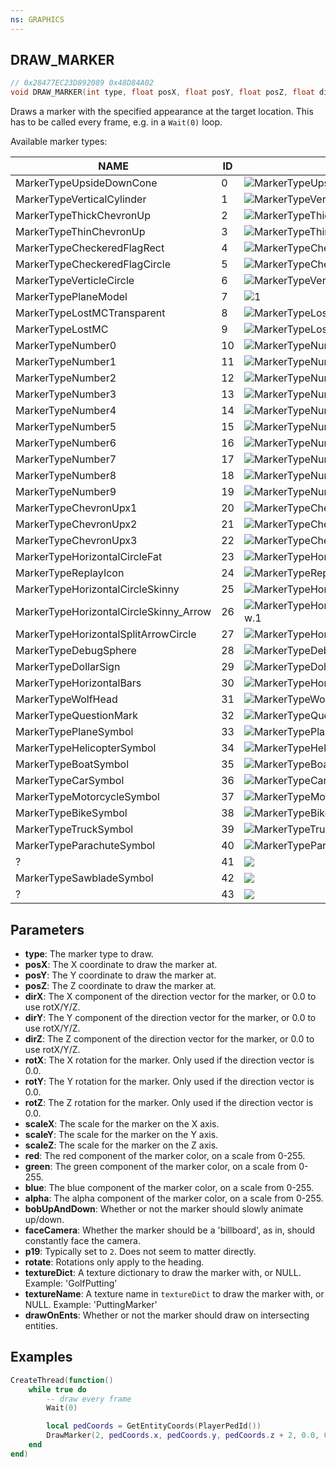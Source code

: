 ```yaml
---
ns: GRAPHICS
---
```

## DRAW_MARKER

```c
// 0x28477EC23D892089 0x48D84A02
void DRAW_MARKER(int type, float posX, float posY, float posZ, float dirX, float dirY, float dirZ, float rotX, float rotY, float rotZ, float scaleX, float scaleY, float scaleZ, int red, int green, int blue, int alpha, BOOL bobUpAndDown, BOOL faceCamera, int p19, BOOL rotate, char* textureDict, char* textureName, BOOL drawOnEnts);
```

Draws a marker with the specified appearance at the target location. This has to be called every frame, e.g. in a `Wait(0)` loop.

Available marker types:

<!--
[...document.querySelectorAll('img')].filter(a => a.src.match(/100x100/)).map((a, i) => `| ${a.alt} | ${i} | ![${a.alt}](${a.src}) |`).join('\n')
https://forum.fivem.net/t/resource-available-markers/99384
-->

| NAME | ID | IMAGE |
| ---- | -- | ----- |
| MarkerTypeUpsideDownCone | 0 | ![MarkerTypeUpsideDownCone](https://d.fivem.dev/marker_00.png) |
| MarkerTypeVerticalCylinder | 1 | ![MarkerTypeVerticalCylinder.1](https://d.fivem.dev/marker_01.png) |
| MarkerTypeThickChevronUp | 2 | ![MarkerTypeThickChevronUp](https://d.fivem.dev/marker_02.png) |
| MarkerTypeThinChevronUp | 3 | ![MarkerTypeThinChevronUp](https://d.fivem.dev/marker_03.png) |
| MarkerTypeCheckeredFlagRect | 4 | ![MarkerTypeCheckeredFlagRect](https://d.fivem.dev/marker_04.png) |
| MarkerTypeCheckeredFlagCircle | 5 | ![MarkerTypeCheckeredFlagCircle](https://d.fivem.dev/marker_05.png) |
| MarkerTypeVerticleCircle | 6 | ![MarkerTypeVerticleCircle](https://d.fivem.dev/marker_06.png) |
| MarkerTypePlaneModel | 7 | ![1](https://d.fivem.dev/marker_07.png) |
| MarkerTypeLostMCTransparent | 8 | ![MarkerTypeLostMCTransparent.1](https://d.fivem.dev/marker_08.png) |
| MarkerTypeLostMC | 9 | ![MarkerTypeLostMC.1](https://d.fivem.dev/marker_09.png) |
| MarkerTypeNumber0 | 10 | ![MarkerTypeNumber0](https://d.fivem.dev/marker_10.png) |
| MarkerTypeNumber1 | 11 | ![MarkerTypeNumber1](https://d.fivem.dev/marker_11.png) |
| MarkerTypeNumber2 | 12 | ![MarkerTypeNumber2](https://d.fivem.dev/marker_12.png) |
| MarkerTypeNumber3 | 13 | ![MarkerTypeNumber3](https://d.fivem.dev/marker_13.png) |
| MarkerTypeNumber4 | 14 | ![MarkerTypeNumber4](https://d.fivem.dev/marker_14.png) |
| MarkerTypeNumber5 | 15 | ![MarkerTypeNumber5](https://d.fivem.dev/marker_15.png) |
| MarkerTypeNumber6 | 16 | ![MarkerTypeNumber6](https://d.fivem.dev/marker_16.png) |
| MarkerTypeNumber7 | 17 | ![MarkerTypeNumber7](https://d.fivem.dev/marker_17.png) |
| MarkerTypeNumber8 | 18 | ![MarkerTypeNumber8](https://d.fivem.dev/marker_18.png) |
| MarkerTypeNumber9 | 19 | ![MarkerTypeNumber9](https://d.fivem.dev/marker_19.png) |
| MarkerTypeChevronUpx1 | 20 | ![MarkerTypeChevronUpx1](https://d.fivem.dev/marker_20.png) |
| MarkerTypeChevronUpx2 | 21 | ![MarkerTypeChevronUpx2](https://d.fivem.dev/marker_21.png) |
| MarkerTypeChevronUpx3 | 22 | ![MarkerTypeChevronUpx3](https://d.fivem.dev/marker_22.png) |
| MarkerTypeHorizontalCircleFat | 23 | ![MarkerTypeHorizontalCircleFat.1](https://d.fivem.dev/marker_23.png) |
| MarkerTypeReplayIcon | 24 | ![MarkerTypeReplayIcon](https://d.fivem.dev/marker_24.png) |
| MarkerTypeHorizontalCircleSkinny | 25 | ![MarkerTypeHorizontalCircleSkinny.1](https://d.fivem.dev/marker_25.png) |
| MarkerTypeHorizontalCircleSkinny_Arrow | 26 | ![MarkerTypeHorizontalCircleSkinny_Arrow.1](https://d.fivem.dev/marker_26.png) |
| MarkerTypeHorizontalSplitArrowCircle | 27 | ![MarkerTypeHorizontalSplitArrowCircle.1](https://d.fivem.dev/marker_27.png) |
| MarkerTypeDebugSphere | 28 | ![MarkerTypeDebugSphere](https://d.fivem.dev/marker_28.png) |
| MarkerTypeDollarSign | 29 | ![MarkerTypeDollarSign](https://d.fivem.dev/marker_29.png) |
| MarkerTypeHorizontalBars | 30 | ![MarkerTypeHorizontalBars](https://d.fivem.dev/marker_30.png) |
| MarkerTypeWolfHead | 31 | ![MarkerTypeWolfHead](https://d.fivem.dev/marker_31.png) |
| MarkerTypeQuestionMark | 32 | ![MarkerTypeQuestionMark](https://d.fivem.dev/marker_32.png) |
| MarkerTypePlaneSymbol | 33 | ![MarkerTypePlaneSymbol](https://d.fivem.dev/marker_33.png) |
| MarkerTypeHelicopterSymbol | 34 | ![MarkerTypeHelicopterSymbol](https://d.fivem.dev/marker_34.png) |
| MarkerTypeBoatSymbol | 35 | ![MarkerTypeBoatSymbol](https://d.fivem.dev/marker_35.png) |
| MarkerTypeCarSymbol | 36 | ![MarkerTypeCarSymbol](https://d.fivem.dev/marker_36.png) |
| MarkerTypeMotorcycleSymbol | 37 | ![MarkerTypeMotorcycleSymbol](https://d.fivem.dev/marker_37.png) |
| MarkerTypeBikeSymbol | 38 | ![MarkerTypeBikeSymbol](https://d.fivem.dev/marker_38.png) |
| MarkerTypeTruckSymbol | 39 | ![MarkerTypeTruckSymbol](https://d.fivem.dev/marker_39.png) |
| MarkerTypeParachuteSymbol | 40 | ![MarkerTypeParachuteSymbol](https://d.fivem.dev/marker_40.png) |
| ? | 41 | ![](https://d.fivem.dev/marker_41.png) |
| MarkerTypeSawbladeSymbol | 42 | ![](https://d.fivem.dev/marker_42.png) |
| ? | 43 | ![](https://d.fivem.dev/marker_43.png) |

## Parameters
* **type**: The marker type to draw.
* **posX**: The X coordinate to draw the marker at.
* **posY**: The Y coordinate to draw the marker at.
* **posZ**: The Z coordinate to draw the marker at.
* **dirX**: The X component of the direction vector for the marker, or 0.0 to use rotX/Y/Z.
* **dirY**: The Y component of the direction vector for the marker, or 0.0 to use rotX/Y/Z.
* **dirZ**: The Z component of the direction vector for the marker, or 0.0 to use rotX/Y/Z.
* **rotX**: The X rotation for the marker. Only used if the direction vector is 0.0.
* **rotY**: The Y rotation for the marker. Only used if the direction vector is 0.0.
* **rotZ**: The Z rotation for the marker. Only used if the direction vector is 0.0.
* **scaleX**: The scale for the marker on the X axis.
* **scaleY**: The scale for the marker on the Y axis.
* **scaleZ**: The scale for the marker on the Z axis.
* **red**: The red component of the marker color, on a scale from 0-255.
* **green**: The green component of the marker color, on a scale from 0-255.
* **blue**: The blue component of the marker color, on a scale from 0-255.
* **alpha**: The alpha component of the marker color, on a scale from 0-255.
* **bobUpAndDown**: Whether or not the marker should slowly animate up/down.
* **faceCamera**: Whether the marker should be a 'billboard', as in, should constantly face the camera.
* **p19**: Typically set to `2`. Does not seem to matter directly.
* **rotate**: Rotations only apply to the heading.
* **textureDict**: A texture dictionary to draw the marker with, or NULL. Example: 'GolfPutting'
* **textureName**: A texture name in `textureDict` to draw the marker with, or NULL. Example: 'PuttingMarker'
* **drawOnEnts**: Whether or not the marker should draw on intersecting entities.

## Examples
```lua
CreateThread(function()
	while true do
		-- draw every frame
		Wait(0)

		local pedCoords = GetEntityCoords(PlayerPedId())
		DrawMarker(2, pedCoords.x, pedCoords.y, pedCoords.z + 2, 0.0, 0.0, 0.0, 0.0, 180.0, 0.0, 2.0, 2.0, 2.0, 255, 128, 0, 50, false, true, 2, nil, nil, false)
	end
end)
```
